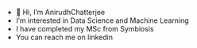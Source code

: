 - 👋 Hi, I’m AnirudhChatterjee
- I’m interested in Data Science and Machine Learning
- I have completed my MSc from Symbiosis 
- You can reach me on linkedin
